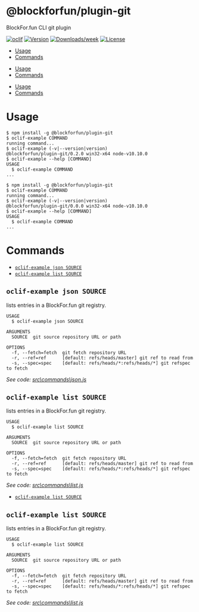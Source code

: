 @blockforfun/plugin-git
=======================

BlockFor.fun CLI git plugin

[![oclif](https://img.shields.io/badge/cli-oclif-brightgreen.svg)](https://oclif.io)
[![Version](https://img.shields.io/npm/v/@blockforfun/plugin-git.svg)](https://npmjs.org/package/@blockforfun/plugin-git)
[![Downloads/week](https://img.shields.io/npm/dw/@blockforfun/plugin-git.svg)](https://npmjs.org/package/@blockforfun/plugin-git)
[![License](https://img.shields.io/npm/l/@blockforfun/plugin-git.svg)](https://github.com/blockforfun/cli/blob/master/package.json)

<!-- toc -->
* [Usage](#usage)
* [Commands](#commands)
<!-- tocstop -->
* [Usage](#usage)
* [Commands](#commands)
<!-- tocstop -->
* [Usage](#usage)
* [Commands](#commands)
<!-- tocstop -->
# Usage
<!-- usage -->
```sh-session
$ npm install -g @blockforfun/plugin-git
$ oclif-example COMMAND
running command...
$ oclif-example (-v|--version|version)
@blockforfun/plugin-git/0.2.0 win32-x64 node-v10.10.0
$ oclif-example --help [COMMAND]
USAGE
  $ oclif-example COMMAND
...
```
<!-- usagestop -->
```sh-session
$ npm install -g @blockforfun/plugin-git
$ oclif-example COMMAND
running command...
$ oclif-example (-v|--version|version)
@blockforfun/plugin-git/0.0.0 win32-x64 node-v10.10.0
$ oclif-example --help [COMMAND]
USAGE
  $ oclif-example COMMAND
...
```
<!-- usagestop -->
# Commands
<!-- commands -->
* [`oclif-example json SOURCE`](#oclif-example-json-source)
* [`oclif-example list SOURCE`](#oclif-example-list-source)

## `oclif-example json SOURCE`

lists entries in a BlockFor.fun git registry.

```
USAGE
  $ oclif-example json SOURCE

ARGUMENTS
  SOURCE  git source repository URL or path

OPTIONS
  -f, --fetch=fetch  git fetch repository URL
  -r, --ref=ref      [default: refs/heads/master] git ref to read from
  -s, --spec=spec    [default: refs/heads/*:refs/heads/*] git refspec to fetch
```

_See code: [src\commands\json.js](https://github.com/blockforfun/cli/blob/v0.2.0/src\commands\json.js)_

## `oclif-example list SOURCE`

lists entries in a BlockFor.fun git registry.

```
USAGE
  $ oclif-example list SOURCE

ARGUMENTS
  SOURCE  git source repository URL or path

OPTIONS
  -f, --fetch=fetch  git fetch repository URL
  -r, --ref=ref      [default: refs/heads/master] git ref to read from
  -s, --spec=spec    [default: refs/heads/*:refs/heads/*] git refspec to fetch
```

_See code: [src\commands\list.js](https://github.com/blockforfun/cli/blob/v0.2.0/src\commands\list.js)_
<!-- commandsstop -->
* [`oclif-example list SOURCE`](#oclif-example-list-source)

## `oclif-example list SOURCE`

lists entries in a BlockFor.fun git registry.

```
USAGE
  $ oclif-example list SOURCE

ARGUMENTS
  SOURCE  git source repository URL or path

OPTIONS
  -f, --fetch=fetch  git fetch repository URL
  -r, --ref=ref      [default: refs/heads/master] git ref to read from
  -s, --spec=spec    [default: refs/heads/*:refs/heads/*] git refspec to fetch
```

_See code: [src\commands\list.js](https://github.com/blockforfun/cli/blob/v0.0.0/src\commands\list.js)_
<!-- commandsstop -->
